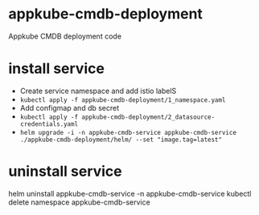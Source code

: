 # appkube-cmdb-deployment
Appkube CMDB deployment code

# install service
* Create service namespace and add istio labelS
* `kubectl apply -f appkube-cmdb-deployment/1_namespace.yaml`
* Add configmap and db secret
* `kubectl apply -f appkube-cmdb-deployment/2_datasource-credentials.yaml`
* `helm upgrade -i -n appkube-cmdb-service appkube-cmdb-service ./appkube-cmdb-deployment/helm/ --set "image.tag=latest"`

# uninstall service
 helm uninstall appkube-cmdb-service -n appkube-cmdb-service
 kubectl delete namespace appkube-cmdb-service

